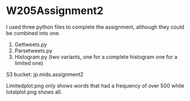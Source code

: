 # W205Assignment2
I used three python files to complete the assignment, although they could be combined into one.

1) Gettweets.py
2) Parsetweets.py
3) Histogram.py (two variants, one for a complete histogram one for a limited one)

S3 bucket: jp.mids.assignment2

Limitedplot.png only shows words that had a frequency of over 500 while totalplot.png shows all.


